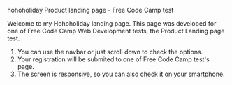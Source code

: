 hohoholiday
Product landing page - Free Code Camp test

Welcome to my Hohoholiday landing page. This page was developed for one of Free Code Camp Web Development tests, the Product Landing page test.
1. You can use the navbar or just scroll down to check the options. 
2. Your registration will be submited to one of Free Code Camp test's page. 
3. The screen is responsive, so you can also check it on your smartphone. 


